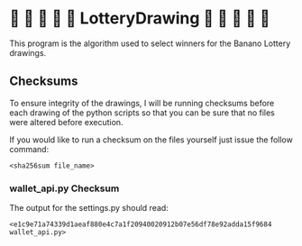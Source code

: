 # :monkey: :banana: :monkey: :banana: :monkey: LotteryDrawing :monkey: :banana: :monkey: :banana: :monkey:

This program is the algorithm used to select winners for the Banano Lottery drawings.

## Checksums
To ensure integrity of the drawings, I will be running checksums before each drawing of the python scripts so that you can be sure that no files were altered before execution.

If you would like to run a checksum on the files yourself just issue the follow command:

`<sha256sum file_name>`

### wallet_api.py Checksum

The output for the settings.py should read:

`<e1c9e71a74339d1aeaf880e4c7a1f20940020912b07e56df78e92adda15f9684  wallet_api.py>`
